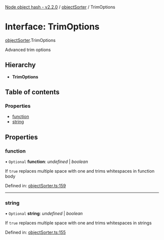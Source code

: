 [Node object hash - v2.2.0](../README.md) / [objectSorter](../modules/objectsorter.md) / TrimOptions

# Interface: TrimOptions

[objectSorter](../modules/objectsorter.md).TrimOptions

Advanced trim options

## Hierarchy

- **TrimOptions**

## Table of contents

### Properties

- [function](objectsorter.trimoptions.md#function)
- [string](objectsorter.trimoptions.md#string)

## Properties

### function

• `Optional` **function**: _undefined_ | _boolean_

If `true` replaces multiple space with one and trims whitespaces in function body

Defined in: [objectSorter.ts:159](https://github.com/SkeLLLa/node-object-hash/blob/28d5344/src/objectSorter.ts#L159)

---

### string

• `Optional` **string**: _undefined_ | _boolean_

If `true` replaces multiple space with one and trims whitespaces in strings

Defined in: [objectSorter.ts:155](https://github.com/SkeLLLa/node-object-hash/blob/28d5344/src/objectSorter.ts#L155)
